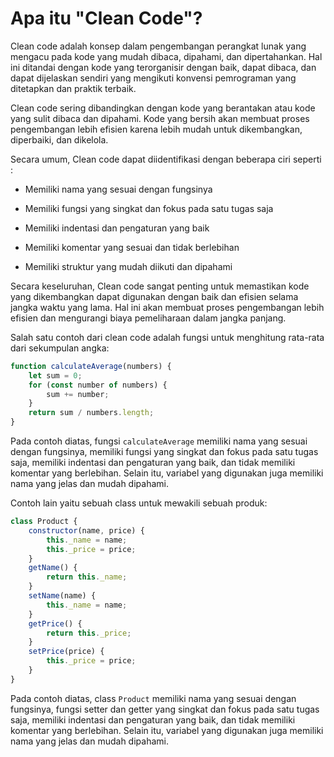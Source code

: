 # Apa itu "Clean Code"?

Clean code adalah konsep dalam pengembangan perangkat lunak yang mengacu pada kode yang mudah dibaca, dipahami, dan dipertahankan. Hal ini ditandai dengan kode yang terorganisir dengan baik, dapat dibaca, dan dapat dijelaskan sendiri yang mengikuti konvensi pemrograman yang ditetapkan dan praktik terbaik.

Clean code sering dibandingkan dengan kode yang berantakan atau kode yang sulit dibaca dan dipahami. Kode yang bersih akan membuat proses pengembangan lebih efisien karena lebih mudah untuk dikembangkan, diperbaiki, dan dikelola.

Secara umum, Clean code dapat diidentifikasi dengan beberapa ciri seperti :

* Memiliki nama yang sesuai dengan fungsinya
    
* Memiliki fungsi yang singkat dan fokus pada satu tugas saja
    
* Memiliki indentasi dan pengaturan yang baik
    
* Memiliki komentar yang sesuai dan tidak berlebihan
    
* Memiliki struktur yang mudah diikuti dan dipahami
    

Secara keseluruhan, Clean code sangat penting untuk memastikan kode yang dikembangkan dapat digunakan dengan baik dan efisien selama jangka waktu yang lama. Hal ini akan membuat proses pengembangan lebih efisien dan mengurangi biaya pemeliharaan dalam jangka panjang.

Salah satu contoh dari clean code adalah fungsi untuk menghitung rata-rata dari sekumpulan angka:

```javascript
function calculateAverage(numbers) {
    let sum = 0;
    for (const number of numbers) {
        sum += number;
    }
    return sum / numbers.length;
}
```

Pada contoh diatas, fungsi `calculateAverage` memiliki nama yang sesuai dengan fungsinya, memiliki fungsi yang singkat dan fokus pada satu tugas saja, memiliki indentasi dan pengaturan yang baik, dan tidak memiliki komentar yang berlebihan. Selain itu, variabel yang digunakan juga memiliki nama yang jelas dan mudah dipahami.

Contoh lain yaitu sebuah class untuk mewakili sebuah produk:

```javascript
class Product {
    constructor(name, price) {
        this._name = name;
        this._price = price;
    }
    getName() {
        return this._name;
    }
    setName(name) {
        this._name = name;
    }
    getPrice() {
        return this._price;
    }
    setPrice(price) {
        this._price = price;
    }
}
```

Pada contoh diatas, class `Product` memiliki nama yang sesuai dengan fungsinya, fungsi setter dan getter yang singkat dan fokus pada satu tugas saja, memiliki indentasi dan pengaturan yang baik, dan tidak memiliki komentar yang berlebihan. Selain itu, variabel yang digunakan juga memiliki nama yang jelas dan mudah dipahami.